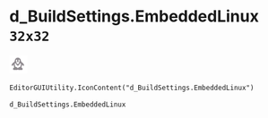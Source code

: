 # d_BuildSettings.EmbeddedLinux `32x32`
<img src="/img/d_BuildSettings.EmbeddedLinux.png" width=32 height=32>

``` CSharp
EditorGUIUtility.IconContent("d_BuildSettings.EmbeddedLinux")
```
```
d_BuildSettings.EmbeddedLinux
```
